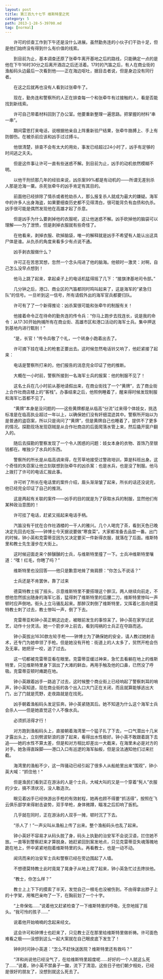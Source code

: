```yaml
---
layout: post
title: 第三百九十七节 维斯特里之死
category: 5
path: 2013-1-28-5-39700.md
tag: [normal]
---
```


　　许可的侦查工作到下午还是没什么进展。虽然勤务连的小伙子们干劲十足，但是他们始终没有得到什么有价值的线索。

　　到目前为止，基本调查还原了张牵牛离开基地之后的路线，只能确定一点的是他在下午16时30分之后离开酒店之后还活着。17时的汽笛之后，有人在商业街的渔船码头边最后一次看到他——正在海边呕吐，据目击者说，但是身边没有同行者。

　　在这之后就再也没有人看到过张牵牛了。

　　现在，勤务连和警察所的人正在排查每一个和张牵牛有过接触的人，看是否能找到新线索。

　　许可自己带着材料回到了办公室。他要重新整理一遍思路。把掌握的材料“串一串”。

　　期间雷恩打来电话，说根据他亲自上阵重新验尸结果，张牵牛胳膊上、手上有防御伤。在被杀前应该和凶手过过搏斗。

　　他很清楚，排查不会有太大的用处，事发已经超过24小时了，凶手有足够的时间逃之夭夭。

　　但是这件事让许可一直有些迷惑不解。到目前为止，凶手的动机依然模糊不明。

　　以他干刑侦那几年的经验来说，凶杀案99%都是有动机的——所谓无差别杀人那是沧海一粟。杀死张牵牛的凶手肯定有其目的。

　　前面他已经排除了情杀或者抢劫杀人，那么报复杀人就成为最大的嫌疑。海军中的许多人出身海盗，如果要细查历史都不见得清白，很可能背负有血债和仇杀。凶手很可能是偶然发现他在高雄才起了杀意。

　　但是凶手为什么要剥掉他的衣服呢，这让他迷惑不解。凶手砍掉他的脑袋可以理解——为了泄愤，但是剥掉衣服就有些奇怪了。

　　在他看来，剥掉衣服、砍掉脑袋，唯一的解释就是凶手不希望有人能认出这具尸体是谁。从仇杀的角度来看多少有点说不通。

　　凶手剥衣服做什么？

　　许可正在苦思冥想，忽然一个念头闯进了他的脑海。他顿时一激灵：对啊，自己怎么没早点想到！

　　他马上跳了起来，拿起桌子上的电话机猛得摇了几下：“接旗津基地司令部。”

　　几分钟之后，港口、商业区的汽笛都同时鸣叫起来了，这是海军的“紧急归队”的信号。一旦听到这一信号，所有请假外出的海军官兵都要归队。

　　许可有了了一个新得推论：凶杀案很可能和张牵牛的制服有关！

　　他接着命令正在待命的勤务连的传令兵：“你马上跑步去找连长，说是我的命令：从17:30开始拘捕所有在商业街、高雄市区和港口活动的海军士兵。集中押送到基地内进行甄别！”

　　“是，长官！”传令兵敬了个礼，一个转身小跑着出去了。

　　许可摘下挂在墙上的枪套正要出去。这时候忽然电话铃又响了，他赶紧接了起来：

　　电话是警察所打来的，他们报告的消息完全印证了他的推断。

　　大概在一小时前，警察所接到一名海军士兵的报案：他的制服不见了！

　　这名士兵在几小时前从基地请假出来，在商业街找了一个“黄牌”，去了商业街上合作社商店楼上的“客栈”。办事结束之后，他照例睡着了，醒来得时候发现制服和海军匕首都不见了。

　　“黄牌”本身是没问题的——这些黄牌都是从临高“分流”过来得个体妓女，挑选标准是在临高执业超过一年以上，以确保她们没有奸细混迹其中。警察所开始以为是普通的盗窃案，所以只是询问了“黄牌”，但是黄牌自己也睡着了，提供不了更多的情况。探勘现场发现窃贼是从合作社商店的后面爬落水管上来，然后撬开窗户翻入的。

　　随后去探勘的警察发现了一个令人困惑的问题：妓女本身的衣物、首饰乃至银钱都在。唯独少了水兵的东西。

　　警察所的所长是从临高调来得，在芳草地接受过警政培训，算是科班出身。这个奇怪的失窃案让他立刻联想到张牵牛的凶杀案：也是水兵，也是没了制服。他马上拨打了许可的电话汇报此事。

　　许可听了所长在电话里的案件介绍，眉头渐渐皱了起来，所长的话还没说完，他已经完全印证了自己的推测。

　　这是两起有关联的案件——凶手的目的就是为了获取水兵的制服，显然他们有某种政治意图的！

　　许可挂了电话，赶紧又摇起来电话手柄。

　　汽笛没有干扰在合作社酒楼的一干人的雅兴。几个人喝完了茶，看到天色已晚决定先回去吃饭——钟博士今天据说要做“寒食菜”。大家都准备去品尝一番。出门的时候，钟小英和克雷蒂亚因为又决定要买一件新得衣服，就落在了后面。维斯特里和教士先生漫步在大街上。

　　这时候迎面走来个醉醺醺的士兵，与维斯特里撞了一下。士兵冲维斯特里嚷道：“嘿！红毛，你瞎了吗？”

　　维斯特里也没回答——他只是歉意地耸了耸肩膀：“你怎么不说话？”

　　士兵还是不肯罢休，靠了过来

　　德莫特教士摇了摇头，示意维斯特里不要搭理这个醉汉。两人继续向前走，不想他忽然拔出随身的海军匕首，猛得刺了维斯特里的后腰二刀，维斯特里惨叫一声顿时应声倒地。街头上立马骚乱起来。那醉汉刺倒了维斯特里，又挥着匕首向德莫特教士刺了过去，教士惨叫一声，倒了下去。

　　克雷蒂亚和钟小英正朝这边走，被眼前发生的事惊呆了。钟小英在家学过武艺，动作十分灵活。她一个箭步冲上前去，看到闯祸的士兵正在夺路而逃。

　　钟小英拔出1630款左轮手枪——钟博士为了确保她的安全，请人教过她射击术，还专门为她申领了手枪。但是她没有开枪：街道上的人太多了，贸然开枪会伤及无辜。她把牙一咬，追了过去。

　　这一切都被克雷蒂亚看在眼里。克雷蒂亚缓过神来，急忙去看躺在地上的维斯特里，只见维斯特里身下洇出了大滩的鲜血，再用手触及他的口鼻，已然没了呼吸。克雷蒂亚顿时瘫跪在地。

　　钟小英跟着凶手一路追了过去，这时候整个商业街上已经响起了警察刺耳的哨声，钟小英知道，现在商业街的各个出入口大门正在关闭，而且就算能够逃出大门，出了门就是荒野，走夜路就是在找死。

　　凶手朝着渔船码头发足狂奔。钟小英紧随其后。她不知道为什么这个海军士兵会杀人——但是她直觉这个人不像水兵。

　　必须抓活得才行！

　　对方跑到渔船码头上，直接朝着海湾里一个猛子扎了下去，一口气潜出十几米才露出头上，立刻劈波斩浪的游了起来，看得出水性极好。钟小英不敢跟着跳下去追——她的水性不算太差，但是和对方相比却差出一大截来，在海里未必是对方的对手。她急得直跺脚——港口入口有巡逻的海军舢板，但是没法通知他们过来拦截。

　　海湾里的渔船不少，这一阵骚动已经引起了很多人从船舱里出来“围观”，钟小英大喊：“抓住他！”

　　但是渔民们看到正在游泳的人是个士兵，大喊大叫的又是一个穿着“髡人”衣服的少女，搞不清状况，没人敢造次。

　　眼见着凶手已经快游出手枪的有效射程，她再也顾不得要“抓活得”，按照在飞云俱乐部学来得射击姿势，双手举枪，身体微蹲，瞄准之后扣响了扳机。

　　几乎就在同时，正在游泳的人双手一摊，顿时沉了下去。

　　“杀人了！”一声尖叫从渔船上传了出来。整个渔船码头也乱了起来。

　　钟小英好不容易才从码头脱了身，码头上执勤的治安军不会说汉语，拦住她不放。一直等到警察赶来才算脱身。她赶紧回到案发地点，只见克雷蒂亚失魂落魄地跪在地上，怀中紧紧地抱着维斯特里的头。再看教士，也是一动不动。

　　闻讯而来的治安军士兵和警察已经在旁边围起了人墙。

　　不想德莫特教士此时竟晃了晃身子从地上爬了起来，钟小英急忙过去搀扶他。

　　“教士，你怎么样？”

　　教士上上下下的摸索了半天，发觉自己一根毛也没被伤到。不由得拿出脖子上的十字架，用嘴巴亲吻了一下，在胸前划了一个十字。

　　“上帝保佑……”说着他又赶紧检查了一下维斯特里的呼吸，无奈地摇了摇头。“我可怜的孩子……”

　　说着他开始喃喃的念起来经文。

　　这会许可和钟博士也赶来了，只见教士正在那里给维斯特里做祈祷。许可面色难看之极——没想到这么一起大案就在自己眼皮底下发生了！

　　钟利时问钟小英道：“怎么不赶快送医院？维斯特里还有救吗？”

　　“洋和尚说他已经没气了，在给维斯特里超度呢……好好的一个人就这么死了……”说着，钟小英不禁鼻子一酸，流下了清泪，这些日子他们朝夕相处，已经是很好的朋友了，没想到就这么死去了。
